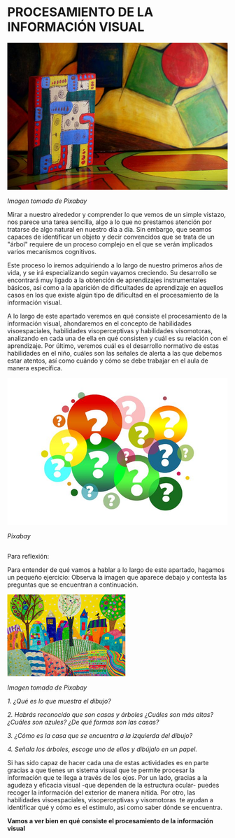 # PROCESAMIENTO DE LA INFORMACIÓN VISUAL


![bloques de colores](img/pictures-63585__480.jpg)


_Imagen tomada de Pixabay_

  
Mirar a nuestro alrededor y comprender lo que vemos de un simple vistazo, nos parece una tarea sencilla, algo a lo que no prestamos atención por tratarse de algo natural en nuestro día a día. Sin embargo, que seamos capaces de identificar un objeto y decir convencidos que se trata de un "árbol" requiere de un proceso complejo en el que se verán implicados varios mecanismos cognitivos.

Este proceso lo iremos adquiriendo a lo largo de nuestro primeros años de vida, y se irá especializando según vayamos creciendo. Su desarrollo se encontrará muy ligado a la obtención de aprendizajes instrumentales básicos, así como a la aparición de dificultades de aprendizaje en aquellos casos en los que existe algún tipo de dificultad en el procesamiento de la información visual.  

A lo largo de este apartado veremos en qué consiste el procesamiento de la información visual, ahondaremos en el concepto de habilidades visoespaciales, habilidades visoperceptivas y habilidades visomotoras, analizando en cada una de ella en qué consisten y cuál es su relación con el aprendizaje. Por último, veremos cuál es el desarrollo normativo de estas habilidades en el niño, cuáles son las señales de alerta a las que debemos estar atentos, así como cuándo y cómo se debe trabajar en el aula de manera específica.  
  
  


![interrogantes](img/question-mark-2110767__480.jpg)


_Pixabay_

##   
Para reflexión:

Para entender de qué vamos a hablar a lo largo de este apartado, hagamos un pequeño ejercicio: Observa la imagen que aparece debajo y contesta las preguntas que se encuentran a continuación. 


![casas y árboles](img/casas_y_arboles.jpg)


_Imagen tomada de Pixabay_ 

_1\. ¿Qué es lo que muestra el dibujo?_

_2\. Habrás reconocido que son casas y árboles ¿Cuáles son más altas? ¿Cuáles son azules? ¿De qué formas son las casas?_

_3\. ¿Cómo es la casa que se encuentra a la izquierda del dibujo?_

_4\. Señala los árboles, escoge uno de ellos y dibújalo en un papel._

  
  
Si has sido capaz de hacer cada una de estas actividades es en parte gracias a que tienes un sistema visual que te permite procesar la información que te llega a través de los ojos. Por un lado, gracias a la agudeza y eficacia visual -que dependen de la estructura ocular- puedes recoger la información del exterior de manera nítida. Por otro, las habilidades visoespaciales, visoperceptivas y visomotoras  te ayudan a identificar qué y cómo es el estímulo, así como saber dónde se encuentra. 

**Vamos a ver bien en qué consiste el procesamiento de la información visual**
